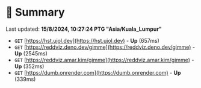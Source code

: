 # 📖 Summary
Last updated: **15/8/2024, 10:27:24 PTG "Asia/Kuala_Lumpur"**

- `GET` [https://hst.ujol.dev](https://hst.ujol.dev) - **Up** (657ms)
- `GET` [https://reddviz.deno.dev/gimme](https://reddviz.deno.dev/gimme) - **Up** (2545ms)
- `GET` [https://reddviz.amar.kim/gimme](https://reddviz.amar.kim/gimme) - **Up** (352ms)
- `GET` [https://dumb.onrender.com](https://dumb.onrender.com) - **Up** (339ms)
